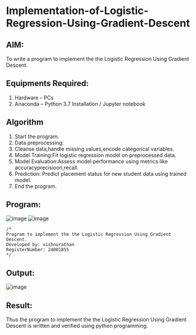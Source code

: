 # Implementation-of-Logistic-Regression-Using-Gradient-Descent

## AIM:
To write a program to implement the the Logistic Regression Using Gradient Descent.

## Equipments Required:
1. Hardware – PCs
2. Anaconda – Python 3.7 Installation / Jupyter notebook

## Algorithm
1. Start the program.
2. Data preprocessing:
3. Cleanse data,handle missing values,encode categorical variables.
4. Model Training:Fit logistic regression model on preprocessed data.
5. Model Evaluation:Assess model performance using metrics like accuracyprecisioon,recall.
6. Prediction: Predict placement status for new student data using trained model.
7. End the program.

## Program:

![image](https://github.com/user-attachments/assets/8b713c8d-74cb-4b25-9457-f196f2e9366b)
![image](https://github.com/user-attachments/assets/27d60d84-0885-4ecc-941b-db1bb47d159f)



```
/*
Program to implement the the Logistic Regression Using Gradient Descent.
Developed by: vishnurathan
RegisterNumber: 24001855
*/
```
## Output:

![image](https://github.com/user-attachments/assets/302e044b-b99c-4834-82c2-322dc6d95a9d)





## Result:
Thus the program to implement the the Logistic Regression Using Gradient Descent is written and verified using python programming.

